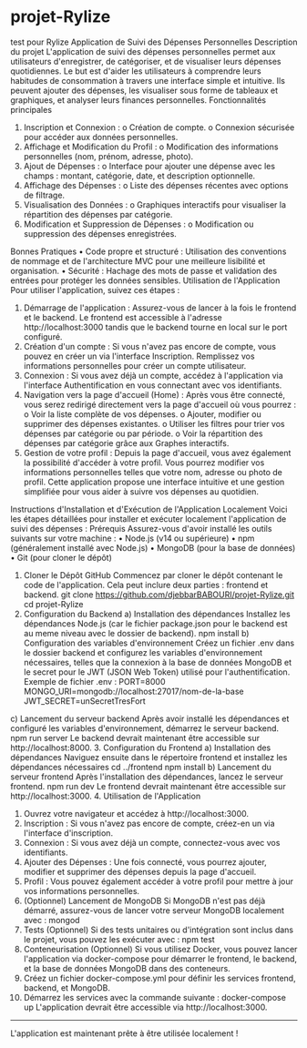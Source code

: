 # projet-Rylize
test pour Rylize
Application de Suivi des Dépenses Personnelles
Description du projet
L'application de suivi des dépenses personnelles permet aux utilisateurs d'enregistrer, de catégoriser, et de visualiser leurs dépenses quotidiennes. Le but est d'aider les utilisateurs à comprendre leurs habitudes de consommation à travers une interface simple et intuitive. Ils peuvent ajouter des dépenses, les visualiser sous forme de tableaux et graphiques, et analyser leurs finances personnelles.
Fonctionnalités principales
1.	Inscription et Connexion :
o	Création de compte.
o	Connexion sécurisée pour accéder aux données personnelles.
2.	Affichage et Modification du Profil :
o	Modification des informations personnelles (nom, prénom, adresse, photo).
3.	Ajout de Dépenses :
o	Interface pour ajouter une dépense avec les champs : montant, catégorie, date, et description optionnelle.
4.	Affichage des Dépenses :
o	Liste des dépenses récentes avec options de filtrage.
5.	Visualisation des Données :
o	Graphiques interactifs pour visualiser la répartition des dépenses par catégorie.
6.	Modification et Suppression de Dépenses :
o	Modification ou suppression des dépenses enregistrées.

Bonnes Pratiques
•	Code propre et structuré : Utilisation des conventions de nommage et de l'architecture MVC pour une meilleure lisibilité et organisation.
•	Sécurité : Hachage des mots de passe et validation des entrées pour protéger les données sensibles.
Utilisation de l'Application
Pour utiliser l'application, suivez ces étapes :
1.	Démarrage de l'application :
Assurez-vous de lancer à la fois le frontend et le backend. Le frontend est accessible à l'adresse http://localhost:3000 tandis que le backend tourne en local sur le port configuré.
2.	Création d'un compte :
Si vous n'avez pas encore de compte, vous pouvez en créer un via l'interface Inscription. Remplissez vos informations personnelles pour créer un compte utilisateur.
3.	Connexion :
Si vous avez déjà un compte, accédez à l'application via l'interface Authentification en vous connectant avec vos identifiants.
4.	Navigation vers la page d'accueil (Home) :
Après vous être connecté, vous serez redirigé directement vers la page d'accueil où vous pourrez :
o	Voir la liste complète de vos dépenses.
o	Ajouter, modifier ou supprimer des dépenses existantes.
o	Utiliser les filtres pour trier vos dépenses par catégorie ou par période.
o	Voir la répartition des dépenses par catégorie grâce aux Graphes interactifs.
5.	Gestion de votre profil :
Depuis la page d'accueil, vous avez également la possibilité d'accéder à votre profil. Vous pourrez modifier vos informations personnelles telles que votre nom, adresse ou photo de profil.
Cette application propose une interface intuitive et une gestion simplifiée pour vous aider à suivre vos dépenses au quotidien.

Instructions d'Installation et d'Exécution de l'Application Localement
Voici les étapes détaillées pour installer et exécuter localement l'application de suivi des dépenses :
Prérequis
Assurez-vous d'avoir installé les outils suivants sur votre machine :
•	Node.js (v14 ou supérieure) 
•	npm (généralement installé avec Node.js)
•	MongoDB (pour la base de données) 
•	Git (pour cloner le dépôt) 
1. Cloner le Dépôt GitHub
Commencez par cloner le dépôt contenant le code de l'application. Cela peut inclure deux parties : frontend et backend.
git clone https://github.com/djebbarBABOURI/projet-Rylize.git
cd projet-Rylize
2. Configuration du Backend
a) Installation des dépendances
Installez les dépendances Node.js (car le fichier package.json pour le backend est au meme niveau avec le dossier de backend).
npm install
b) Configuration des variables d'environnement
Créez un fichier .env dans le dossier backend et configurez les variables d'environnement nécessaires, telles que la connexion à la base de données MongoDB et le secret pour le JWT (JSON Web Token) utilisé pour l'authentification.
Exemple de fichier .env :
PORT=8000 
MONGO_URI=mongodb://localhost:27017/nom-de-la-base JWT_SECRET=unSecretTresFort

c) Lancement du serveur backend
Après avoir installé les dépendances et configuré les variables d'environnement, démarrez le serveur backend.
npm run server 
Le backend devrait maintenant être accessible sur http://localhost:8000.
3. Configuration du Frontend
a) Installation des dépendances
Naviguez ensuite dans le répertoire frontend et installez les dépendances nécessaires
cd ../frontend
npm install
b) Lancement du serveur frontend
Après l'installation des dépendances, lancez le serveur frontend.
npm run dev
Le frontend devrait maintenant être accessible sur http://localhost:3000.
4. Utilisation de l'Application
1.	Ouvrez votre navigateur et accédez à http://localhost:3000.
2.	Inscription : Si vous n'avez pas encore de compte, créez-en un via l'interface d'inscription.
3.	Connexion : Si vous avez déjà un compte, connectez-vous avec vos identifiants.
4.	Ajouter des Dépenses : Une fois connecté, vous pourrez ajouter, modifier et supprimer des dépenses depuis la page d'accueil.
5.	Profil : Vous pouvez également accéder à votre profil pour mettre à jour vos informations personnelles.
5. (Optionnel) Lancement de MongoDB
Si MongoDB n'est pas déjà démarré, assurez-vous de lancer votre serveur MongoDB localement avec :
mongod
6. Tests (Optionnel)
Si des tests unitaires ou d'intégration sont inclus dans le projet, vous pouvez les exécuter avec :
npm test
7. Conteneurisation (Optionnel)
Si vous utilisez Docker, vous pouvez lancer l'application via docker-compose pour démarrer le frontend, le backend, et la base de données MongoDB dans des conteneurs.
1.	Créez un fichier docker-compose.yml pour définir les services frontend, backend, et MongoDB.
2.	Démarrez les services avec la commande suivante :
docker-compose up
L'application devrait être accessible via http://localhost:3000.
________________________________________
L'application est maintenant prête à être utilisée localement !

